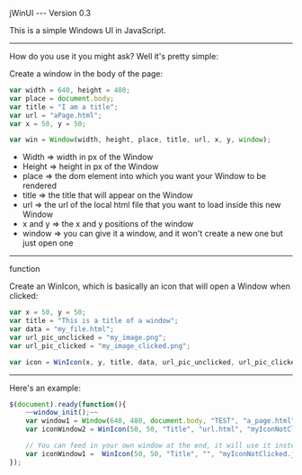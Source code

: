 jWinUI --- Version 0.3

This is a simple Windows UI in JavaScript.

----------------------------------------------------------------------------------------

How do you use it you might ask? Well it's pretty simple:

Create a window in the body of the page:

```Javascript
var width = 640, height = 480;
var place = document.body;
var title = "I am a title";
var url = "aPage.html";
var x = 50, y = 50;

var win = Window(width, height, place, title, url, x, y, window);
```

- Width => width in px of the Window
- Height => height in px of the Window
- place => the dom element into which you want your Window to be rendered
- title => the title that will appear on the Window
- url => the url of the local html file that you want to load inside this new Window
- x and y => the x and y positions of the window
- window => you can give it a window, and it won't create a new one but just open one
----------------------------------------------------------------------------------------

function 

Create an WinIcon, which is basically an icon that will open a Window when clicked:

```Javascript
var x = 50, y = 50;
var title = "This is a title of a window";
var data = "my_file.html";
var url_pic_unclicked = "my_image.png";
var url_pic_clicked = "my_image_clicked.png";

var icon = WinIcon(x, y, title, data, url_pic_unclicked, url_pic_clicked);
```

----------------------------------------------------------------------------------------

Here's an example: 

```Javascript
$(document).ready(function(){
	~~window_init();~~
	var window1 = Window(640, 480, document.body, "TEST", "a_page.html");
	var iconWindow2 = WinIcon(50, 50, "Title", "url.html", "myIconNotClicked.jpg", "myIconClicked.jpg");

	// You can feed in your own window at the end, it will use it instead of creating a new one
	var iconWindow1 =  WinIcon(50, 50, "Title", "", "myIconNotClicked.jpg", "myIconClicked.jpg", window1);
});
```